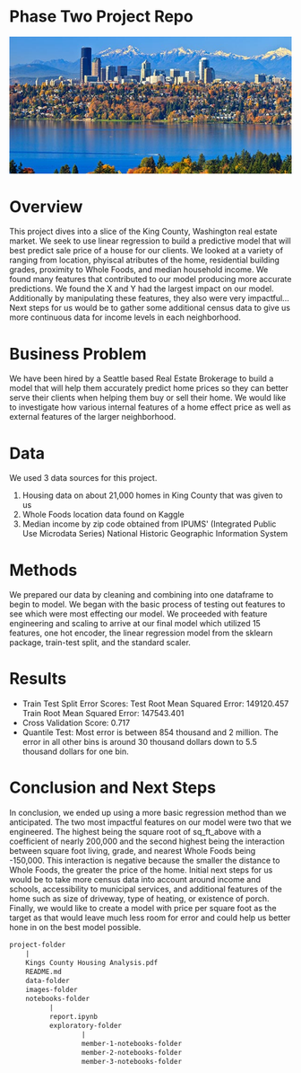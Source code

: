# Phase Two Project Repo
<img src="images/KingCounty.jpeg">

# Overview
This project dives into a slice of the King County, Washington real estate market. We seek to use linear regression to build a predictive model that will best predict sale price of a house for our clients. We looked at a variety of ranging from location, phyiscal atributes of the home, residential building grades, proximity to Whole Foods, and median household income. We found many features that contributed to our model producing more accurate predictions. We found the X and Y had the largest impact on our model. Additionally by manipulating these features, they also were very impactful... Next steps for us would be to gather some additional census data to give us more continuous data for income levels in each neighborhood. 
# Business Problem
We have been hired by a Seattle based Real Estate Brokerage to build a model that will help them accurately predict home prices so they can better serve their clients when helping them buy or sell their home. We would like to investigate how various internal features of a home effect price as well as external features of the larger neighborhood.
# Data
We used 3 data sources for this project.
1. Housing data on about 21,000 homes in King County that was given to us
2. Whole Foods location data found on Kaggle
3. Median income by zip code obtained from  IPUMS' (Integrated Public Use Microdata Series) National Historic Geographic Information System
# Methods
We prepared our data by cleaning and combining into one dataframe to begin to model. We began with the basic process of testing out features to see which were most effecting our model. We proceeded with feature engineering and scaling to arrive at our final model which utilized 15 features, one hot encoder, the linear regression model from the sklearn package, train-test split, and the standard scaler.
# Results
* Train Test Split Error Scores: 
Test Root Mean Squared Error: 149120.457
Train Root Mean Squared Error: 147543.401
* Cross Validation Score: 0.717
* Quantile Test:
Most error is between 854 thousand and 2 million. The error in all other bins is around 30 thousand dollars down to 5.5 thousand dollars for one bin.
# Conclusion and Next Steps
In conclusion, we ended up using a more basic regression method than we anticipated. The two most impactful features on our model were two that we engineered. The highest being the square root of sq_ft_above with a coefficient of nearly 200,000 and the second highest being the interaction between square foot living, grade, and nearest Whole Foods being -150,000. This interaction is negative because the smaller the distance to Whole Foods, the greater the price of the home. Initial next steps for us would be to take more census data into account around income and schools, accessibility to municipal services, and additional features of the home such as size of driveway, type of heating, or existence of porch. Finally, we would like to create a model with price per square foot as the target as that would leave much less room for error and could help us better hone in on the best model possible.
```
project-folder
    |
    Kings County Housing Analysis.pdf
    README.md
    data-folder
    images-folder
    notebooks-folder
          |
          report.ipynb
          exploratory-folder
                  |
                  member-1-notebooks-folder
                  member-2-notebooks-folder 
                  member-3-notebooks-folder 
``` 